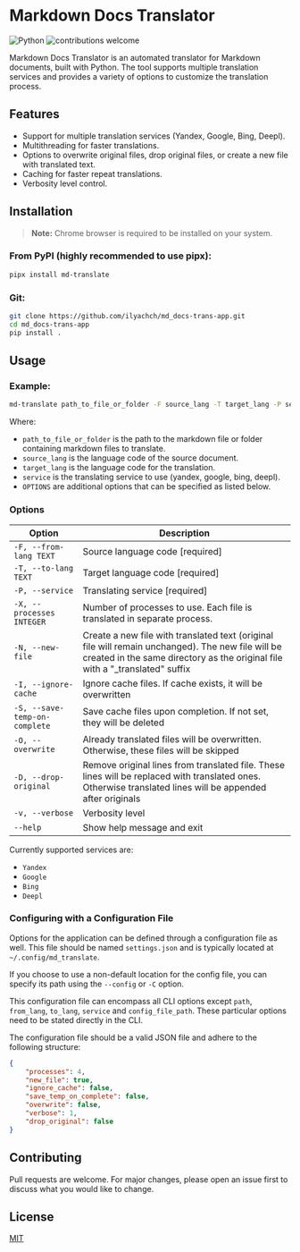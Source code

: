 # Markdown Docs Translator

![Python](https://img.shields.io/badge/python-v3.10+-blue.svg)
![contributions welcome](https://img.shields.io/badge/contributions-welcome-brightgreen.svg?style=flat)

Markdown Docs Translator is an automated translator for Markdown documents, built with Python. The tool supports multiple translation services and provides a variety of options to customize the translation process.

## Features

- Support for multiple translation services (Yandex, Google, Bing, Deepl).
- Multithreading for faster translations.
- Options to overwrite original files, drop original files, or create a new file with translated text.
- Caching for faster repeat translations.
- Verbosity level control.

## Installation

> **Note:** Chrome browser is required to be installed on your system.

### From PyPI (highly recommended to use pipx):

```bash
pipx install md-translate
```

### Git:

```bash
git clone https://github.com/ilyachch/md_docs-trans-app.git
cd md_docs-trans-app
pip install .
```

## Usage

### Example:

```bash
md-translate path_to_file_or_folder -F source_lang -T target_lang -P service [OPTIONS]
```

Where:

- `path_to_file_or_folder` is the path to the markdown file or folder containing markdown files to translate.
- `source_lang` is the language code of the source document.
- `target_lang` is the language code for the translation.
- `service` is the translating service to use (yandex, google, bing, deepl).
- `OPTIONS` are additional options that can be specified as listed below.

### Options

| Option                        | Description                                                                                                                                                                       |
|-------------------------------|-----------------------------------------------------------------------------------------------------------------------------------------------------------------------------------|
| `-F, --from-lang TEXT`        | Source language code \[required\]                                                                                                                                                 |
| `-T, --to-lang TEXT`          | Target language code \[required\]                                                                                                                                                 |
| `-P, --service`               | Translating service \[required\]                                                                                                                                                  |
| `-X, --processes INTEGER`     | Number of processes to use. Each file is translated in separate process.                                                                                                          |
| `-N, --new-file`              | Create a new file with translated text (original file will remain unchanged). The new file will be created in the same directory as the original file with a "\_translated" suffix |
| `-I, --ignore-cache`          | Ignore cache files. If cache exists, it will be overwritten                                                                                                                       |
| `-S, --save-temp-on-complete` | Save cache files upon completion. If not set, they will be deleted                                                                                                                |
| `-O, --overwrite`             | Already translated files will be overwritten. Otherwise, these files will be skipped                                                                                              |
| `-D, --drop-original`         | Remove original lines from translated file. These lines will be replaced with translated ones. Otherwise translated lines will be appended after originals                         |
| `-v, --verbose`               | Verbosity level                                                                                                                                                                   |
| `--help`                      | Show help message and exit                                                                                                                                                        |

Currently supported services are:

- `Yandex`
- `Google`
- `Bing`
- `Deepl`

### Configuring with a Configuration File

Options for the application can be defined through a configuration file as well. This file should be named `settings.json` and is typically located at `~/.config/md_translate`.

If you choose to use a non-default location for the config file, you can specify its path using the `--config` or `-C` option.

This configuration file can encompass all CLI options except `path`, `from_lang`, `to_lang`, `service` and `config_file_path`. These particular options need to be stated directly in the CLI.

The configuration file should be a valid JSON file and adhere to the following structure:

```json
{
    "processes": 4,
    "new_file": true,
    "ignore_cache": false,
    "save_temp_on_complete": false,
    "overwrite": false,
    "verbose": 1,
    "drop_original": false
}
```

## Contributing

Pull requests are welcome. For major changes, please open an issue first to discuss what you would like to change.

## License

[MIT](https://choosealicense.com/licenses/mit/)
